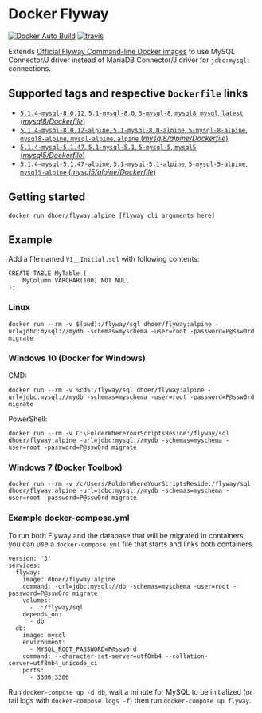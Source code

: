 # Docker Flyway

[![Docker Auto Build](https://img.shields.io/docker/automated/dhoer/flyway.svg?style=flat-square)]( https://hub.docker.com/r/dhoer/flyway/) [![travis](http://img.shields.io/travis/dhoer/docker-flyway/master.svg?style=flat-square)](https://travis-ci.org/dhoer/docker-flyway)

Extends [Official Flyway Command-line Docker images](https://github.com/flyway/flyway-docker) to use MySQL Connector/J driver instead of MariaDB Connector/J driver for `jdbc:mysql:` connections.

## Supported tags and respective `Dockerfile` links

- [`5.1.4-mysql-8.0.12`, `5.1-mysql-8.0`, `5-mysql-8`, `mysql8`, `mysql`, `latest` (*mysql8/Dockerfile*)](https://github.com/dhoer/docker-flyway/blob/master/mysql8/Dockerfile)
- [`5.1.4-mysql-8.0.12-alpine`, `5.1-mysql-8.0-alpine`, `5-mysql-8-alpine`, `mysql8-alpine`, `mysql-alpine`, `alpine` (*mysql8/alpine/Dockerfile*)](https://github.com/dhoer/docker-flyway/blob/master/mysql8/alpine/Dockerfile)
- [`5.1.4-mysql-5.1.47`, `5.1-mysql-5.1`, `5-mysql-5`, `mysql5` (*mysql5/Dockerfile*)](https://github.com/dhoer/docker-flyway/blob/master/mysql5/Dockerfile)
- [`5.1.4-mysql-5.1.47-alpine`, `5.1-mysql-5.1-alpine`, `5-mysql-5-alpine`, `mysql5-alpine` (*mysql5/alpine/Dockerfile*)](https://github.com/dhoer/docker-flyway/blob/master/mysql5/alpine/Dockerfile)

## Getting started

`docker run dhoer/flyway:alpine [flyway cli arguments here]`

## Example

Add a file named `V1__Initial.sql` with following contents:

    CREATE TABLE MyTable (
        MyColumn VARCHAR(100) NOT NULL
    );

### Linux

    docker run --rm -v $(pwd):/flyway/sql dhoer/flyway:alpine -url=jdbc:mysql://mydb -schemas=myschema -user=root -password=P@ssw0rd migrate

### Windows 10 (Docker for Windows)

CMD:

    docker run --rm -v %cd%:/flyway/sql dhoer/flyway:alpine -url=jdbc:mysql://mydb -schemas=myschema -user=root -password=P@ssw0rd migrate

PowerShell:

    docker run --rm -v C:\FolderWhereYourScriptsReside:/flyway/sql dhoer/flyway:alpine -url=jdbc:mysql://mydb -schemas=myschema -user=root -password=P@ssw0rd migrate

### Windows 7 (Docker Toolbox)

    docker run --rm -v /c/Users/FolderWhereYourScriptsReside:/flyway/sql dhoer/flyway:alpine -url=jdbc:mysql://mydb -schemas=myschema -user=root -password=P@ssw0rd migrate

### Example docker-compose.yml

To run both Flyway and the database that will be migrated in containers, you can use a `docker-compose.yml` file that starts and links both containers.

    version: '3'
    services:
      flyway:
        image: dhoer/flyway:alpine
        command: -url=jdbc:mysql://db -schemas=myschema -user=root -password=P@ssw0rd migrate
        volumes:
          - .:/flyway/sql
        depends_on:
          - db
      db:
        image: mysql
        environment:
          - MYSQL_ROOT_PASSWORD=P@ssw0rd
        command: --character-set-server=utf8mb4 --collation-server=utf8mb4_unicode_ci
        ports:
          - 3306:3306

Run `docker-compose up -d db`, wait a minute for MySQL to be initialized (or tail logs with `docker-compose logs -f`) then run `docker-compose up flyway`.
